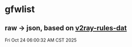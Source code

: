 # gfwlist
## raw -> json, based on [v2ray-rules-dat](https://github.com/Loyalsoldier/v2ray-rules-dat)
Fri Oct 24 06:00:32 AM CST 2025

